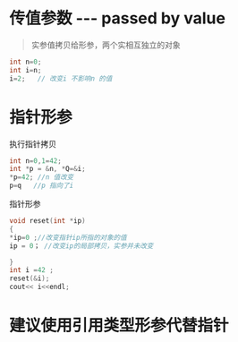 # 传值参数 --- passed by value

> 实参值拷贝给形参，两个实相互独立的对象

```cpp
int n=0;
int i=n;
i=2;   // 改变i 不影响n 的值
```

# 指针形参

执行指针拷贝

```cpp
int n=0,1=42;
int *p = &n, *Q=&i;
*p=42; //n 值改变
p=q   //p 指向了i
```


指针形参
```cpp
void reset(int *ip)
{
*ip=0 ;//改变指针ip所指的对象的值
ip = 0； //改变ip的局部拷贝，实参并未改变

}
int i =42 ;
reset(&i);
cout<< i<<endl;
```

# 建议使用引用类型形参代替指针

